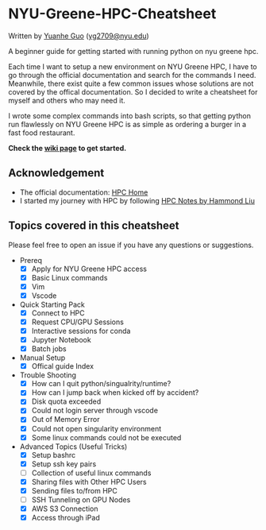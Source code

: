 # NYU-Greene-HPC-Cheatsheet
Written by [Yuanhe Guo](https://ricercarg.github.io) (yg2709@nyu.edu)

A beginner guide for getting started with running python on nyu greene hpc.

Each time I want to setup a new environment on NYU Greene HPC, I have to go through the official documentation and search for the commands I need. Meanwhile, there exist quite a few common issues whose solutions are not covered by the offical documentation. So I decided to write a cheatsheet for myself and others who may need it. 

I wrote some complex commands into bash scripts, so that getting python run flawlessly on NYU Greene HPC is as simple as ordering a burger in a fast food restaurant.

**Check the [wiki page](https://github.com/RicercarG/NYU-Greene-HPC-Cheatsheet/wiki) to get started.**

## Acknowledgement
* The official documentation: [HPC Home](https://sites.google.com/nyu.edu/nyu-hpc/home?authuser=0)
* I started my journey with HPC by following [HPC Notes by Hammond Liu](https://abstracted-crime-34a.notion.site/63aae4cc39904d11a5c744f480a42017?v=261a410e1fe24d0294ed744c21a41015&p=7ed5e95ce1dc400898f6462f6de47d2c&pm=s)

## Topics covered in this cheatsheet
Please feel free to open an issue if you have any questions or suggestions.
* Prereq
	- [x] Apply for NYU Greene HPC access
	- [x] Basic Linux commands
	- [x] Vim
	- [x] Vscode
* Quick Starting Pack
	- [x] Connect to HPC
	- [x] Request CPU/GPU Sessions
	- [x] Interactive sessions for conda
	- [x] Jupyter Notebook
	- [x] Batch jobs
* Manual Setup
	- [x] Offical guide Index
* Trouble Shooting
	- [x] How can I quit python/singualrity/runtime?
	- [x] How can I jump back when kicked off by accident?
	- [x] Disk quota exceeded
	- [x] Could not login server through vscode
	- [x] Out of Memory Error
	- [x] Could not open singularity environment
	- [x] Some linux commands could not be executed
* Advanced Topics (Useful Tricks)
	- [x] Setup bashrc
	- [x] Setup ssh key pairs
    - [ ] Collection of useful linux commands
    - [x] Sharing files with Other HPC Users
    - [x] Sending files to/from HPC
    - [ ] SSH Tunneling on GPU Nodes
    - [x] AWS S3 Connection
    - [x] Access through iPad
